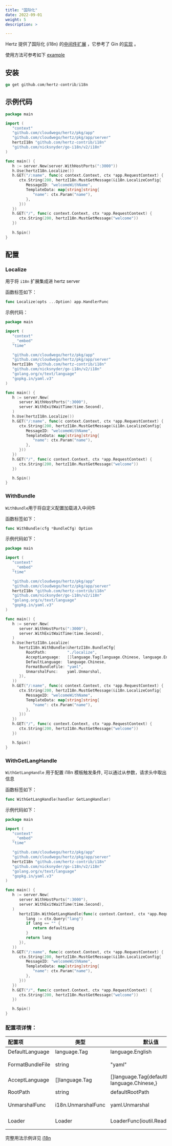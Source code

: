 ```yaml
---
title: "国际化"
date: 2022-09-01
weight: 5
description: >

---
```


Hertz 提供了国际化 (i18n) 的[中间件扩展](https://github.com/hertz-contrib/i18n) ，它参考了 Gin 的[实现](https://github.com/gin-contrib/i18n) 。

使用方法可参考如下 [example](https://github.com/hertz-contrib/i18n/tree/main/example)

## 安装

```go
go get github.com/hertz-contrib/i18n
```

## 示例代码

```go
package main

import (
   "context"
   "github.com/cloudwego/hertz/pkg/app"
   "github.com/cloudwego/hertz/pkg/app/server"
   hertzI18n "github.com/hertz-contrib/i18n"
   "github.com/nicksnyder/go-i18n/v2/i18n"
)

func main() {
   h := server.New(server.WithHostPorts(":3000"))
   h.Use(hertzI18n.Localize())
   h.GET("/:name", func(c context.Context, ctx *app.RequestContext) {
      ctx.String(200, hertzI18n.MustGetMessage(&i18n.LocalizeConfig{
         MessageID: "welcomeWithName",
         TemplateData: map[string]string{
            "name": ctx.Param("name"),
         },
      }))
   })
   h.GET("/", func(c context.Context, ctx *app.RequestContext) {
      ctx.String(200, hertzI18n.MustGetMessage("welcome"))
   })
   
   h.Spin()
}
```

## 配置

### Localize 

用于将 `i18n` 扩展集成进 hertz server

函数标签如下：

```go
func Localize(opts ...Option) app.HandlerFunc
```

示例代码：

```go
package main

import (
   "context"
   _ "embed"
   "time"

   "github.com/cloudwego/hertz/pkg/app"
   "github.com/cloudwego/hertz/pkg/app/server"
   hertzI18n "github.com/hertz-contrib/i18n"
   "github.com/nicksnyder/go-i18n/v2/i18n"
   "golang.org/x/text/language"
   "gopkg.in/yaml.v3"
)

func main() {
   h := server.New(
      server.WithHostPorts(":3000"),
      server.WithExitWaitTime(time.Second),
   )
   h.Use(hertzI18n.Localize())
   h.GET("/:name", func(c context.Context, ctx *app.RequestContext) {
      ctx.String(200, hertzI18n.MustGetMessage(&i18n.LocalizeConfig{
         MessageID: "welcomeWithName",
         TemplateData: map[string]string{
            "name": ctx.Param("name"),
         },
      }))
   })
   h.GET("/", func(c context.Context, ctx *app.RequestContext) {
      ctx.String(200, hertzI18n.MustGetMessage("welcome"))
   })

   h.Spin()
}
```



### WithBundle

`WithBundle`用于将自定义配置加载进入中间件

函数标签如下：

```go
func WithBundle(cfg *BundleCfg) Option
```

示例代码如下：

```go
package main

import (
   "context"
   _ "embed"
   "time"

   "github.com/cloudwego/hertz/pkg/app"
   "github.com/cloudwego/hertz/pkg/app/server"
   hertzI18n "github.com/hertz-contrib/i18n"
   "github.com/nicksnyder/go-i18n/v2/i18n"
   "golang.org/x/text/language"
   "gopkg.in/yaml.v3"
)

func main() {
   h := server.New(
      server.WithHostPorts(":3000"),
      server.WithExitWaitTime(time.Second),
   )
   h.Use(hertzI18n.Localize(
      hertzI18n.WithBundle(&hertzI18n.BundleCfg{
         RootPath:         "./localize",
         AcceptLanguage:   []language.Tag{language.Chinese, language.English},
         DefaultLanguage:  language.Chinese,
         FormatBundleFile: "yaml",
         UnmarshalFunc:    yaml.Unmarshal,
      }),
   ))
   h.GET("/:name", func(c context.Context, ctx *app.RequestContext) {
      ctx.String(200, hertzI18n.MustGetMessage(&i18n.LocalizeConfig{
         MessageID: "welcomeWithName",
         TemplateData: map[string]string{
            "name": ctx.Param("name"),
         },
      }))
   })
   h.GET("/", func(c context.Context, ctx *app.RequestContext) {
      ctx.String(200, hertzI18n.MustGetMessage("welcome"))
   })

   h.Spin()
}
```



### WithGetLangHandle

`WithGetLangHandle` 用于配置 i18n 模板触发条件, 可以通过从参数，请求头中取出信息

函数标签如下：

```go
func WithGetLangHandle(handler GetLangHandler)
```

示例代码如下：

```go
package main

import (
   "context"
   _ "embed"
   "time"

   "github.com/cloudwego/hertz/pkg/app"
   "github.com/cloudwego/hertz/pkg/app/server"
   hertzI18n "github.com/hertz-contrib/i18n"
   "github.com/nicksnyder/go-i18n/v2/i18n"
   "golang.org/x/text/language"
   "gopkg.in/yaml.v3"
)

func main() {
   h := server.New(
      server.WithHostPorts(":3000"),
      server.WithExitWaitTime(time.Second),
   )
      hertzI18n.WithGetLangHandle(func(c context.Context, ctx *app.RequestContext, defaultLang string) 		string {
         lang := ctx.Query("lang")
         if lang == "" {
            return defaultLang
         }
         return lang
      }),
   ))
   h.GET("/:name", func(c context.Context, ctx *app.RequestContext) {
      ctx.String(200, hertzI18n.MustGetMessage(&i18n.LocalizeConfig{
         MessageID: "welcomeWithName",
         TemplateData: map[string]string{
            "name": ctx.Param("name"),
         },
      }))
   })
   h.GET("/", func(c context.Context, ctx *app.RequestContext) {
      ctx.String(200, hertzI18n.MustGetMessage("welcome"))
   })

   h.Spin()
}
```



### 配置项详情：



| 配置项           | 类型               | 默认值                                                    | 描述                                           |
| :--------------- | ------------------ | --------------------------------------------------------- | ---------------------------------------------- |
| DefaultLanguage  | language.Tag       | language.English                                          | 默认转换语言类型                               |
| FormatBundleFile | string             | "yaml"                                                    | 转换文件模板类型，例如: yaml, json             |
| AcceptLanguage   | []language.Tag     | []language.Tag{defaultLanguage,		language.Chinese,} | 接收转换类型                                   |
| RootPath         | string             | defaultRootPath                                           | 模板文件目录                                   |
| UnmarshalFunc    | i18n.UnmarshalFunc | yaml.Unmarshal                                            | 模板文件解码函数，例如: yaml.Unmarshal         |
| Loader           | Loader             | LoaderFunc(ioutil.ReadFile)                               | 文件读取函数, 例如 LoaderFunc(ioutil.ReadFile) |

完整用法示例详见 [i18n](https://github.com/hertz-contrib/i18n/)
